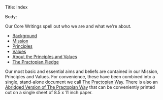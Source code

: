 Title: Index

Body:

Our Core Writings spell out who we are and what we're about.

* [Background](background.html)
* [Mission](mission.html)
* [Principles](principles.html)
* [Values](values.html)
* [About the Principles and Values](about-the-principles-and-values.html)
* [The Practopian Pledge](pledge.html)

Our most basic and essential aims and beliefs are contained in our Mission, Principles and Values. For convenience, these have been combined into a single, stand-alone document we call [The Practopian Way](../way/the-practopian-way.html). There is also an [Abridged Version of The Practopian Way](../way/abridged-way.html) that can be conveniently printed out on a single sheet of 8.5 x 11 inch paper. 
